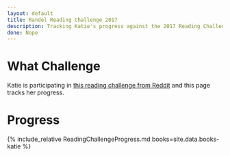 ```yaml
---
layout: default
title: Randel Reading Challenge 2017
description: Tracking Katie's progress against the 2017 Reading Challenge
done: Nope
---
```


# What Challenge
Katie is participating in [this reading challenge from Reddit](https://www.reddit.com/r/books/comments/5iqd7j/a_2017_reading_challenge_to_keep_you_well_rounded/) and this page tracks her progress.

# Progress

{% include_relative ReadingChallengeProgress.md books=site.data.books-katie %}
